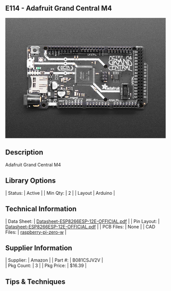 ## E114 - Adafruit Grand Central M4

![image](CAD/E114/image.png)

## Description    

Adafruit Grand Central M4

## Library Options

| Status: | Active |
| Min Qty: | 2 |
| Layout | Arduino | 

## Technical Information

| Data Sheet: | [Datasheet-ESP8266ESP-12E-OFFICIAL.pdf](https://www.etechnophiles.com/wp-content/uploads/2021/11/Datasheet-ESP8266ESP-12E-OFFICIAL.pdf) |
| Pin Layout: | [Datasheet-ESP8266ESP-12E-OFFICIAL.pdf](https://www.etechnophiles.com/wp-content/uploads/2021/11/Datasheet-ESP8266ESP-12E-OFFICIAL.pdf) |
| PCB Files: | None |
| CAD Files: | [raspberry-pi-zero-w](https://github.com/lciscon/IPL-Microlab/tree/main/Components/Elec/CAD/E115%20-%20wifi-esp8266) |

## Supplier Information

| Supplier: | Amazon |
| Part #: | B081CSJV2V |         
| Pkg Count: | 3 |
| Pkg Price: | $16.39 |

## Tips & Techniques


